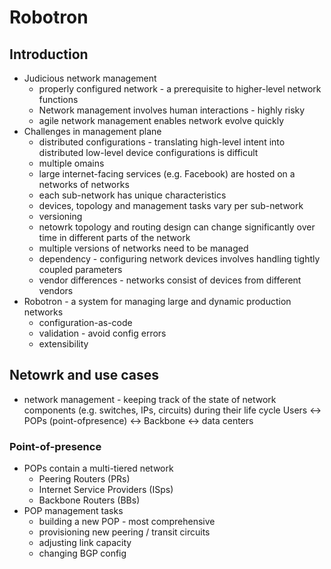 # Robotron

## Introduction

- Judicious network management
  - properly configured network - a prerequisite to higher-level network functions
  - Network management involves human interactions - highly risky
  - agile network management enables network evolve quickly
- Challenges in management plane
  - distributed configurations - translating high-level intent into distributed low-level device configurations is difficult
  - multiple omains
   - large internet-facing services (e.g. Facebook) are hosted on a networks of networks
   - each sub-network has unique characteristics
   - devices, topology and management tasks vary per sub-network
  - versioning
   - netowrk topology and routing design can change significantly over time in different parts of the network
   - multiple versions of networks need to be managed
  - dependency - configuring network devices involves handling tightly coupled parameters
  - vendor differences - networks consist of devices from different vendors
- Robotron - a system for managing large and dynamic production networks
  - configuration-as-code
  - validation - avoid config errors
  - extensibility

## Netowrk and use cases
- network management - keeping track of the state of network components (e.g. switches, IPs, circuits) during their life cycle
Users <-> POPs (point-ofpresence) <-> Backbone <-> data centers

### Point-of-presence

- POPs contain a multi-tiered network
  - Peering Routers (PRs)
  - Internet Service Providers (ISps)
  - Backbone Routers (BBs)
- POP management tasks
  - building a new POP - most comprehensive
  - provisioning new peering / transit circuits
  - adjusting link capacity
  - changing BGP config